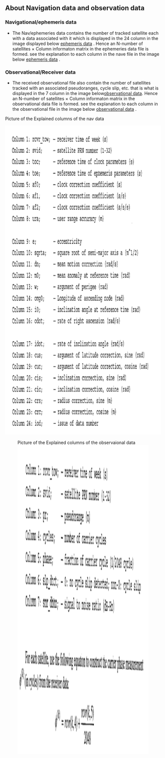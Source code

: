 ## About Navigation data and observation data 
### Navigational/ephemeris data
* The Nav/ephemeries data contains the number of tracked satellite  each with a data associated with it which is displayed in the 24 column in the image displayed below [ephemeris data](#nav-data-image) . Hence an N-number of satellites $\times$ Column informaton matrix in the ephemeries data file is formed. see the explanation to each column in the nave file in the image below [ephemeris data](#nav-data-image) . 
  
### Observational/Receiver data
* The received observational file also contain the number of satellites tracked with an associated pseudoranges, cycle slip, etc. that is what is displayed in the 7 column in the image below[observational data](#rcvr-data-image). Hence an N-number of satellites $\times$ Column informaton matrix in the observational data file is formed.  see the explanation to each column in the observational file in the image below [observational data](#rcvr-data-image) . 
  

  <figure id='nav-data-image'>
<figurecaption>Picture of the Explained columns of the nav data</figurecaption>


<img src="Nav_coln.png" width="700" height="1000" alt='Navigation Data format'>
</figure>




<figure id='rcvr-data-image'>
<figurecaption>Picture of the Explained columns of the observaional data</figurecaption>


<img src="Observation_coln.png" width="700" height="1000" alt='observation Data format'>
</figure>
